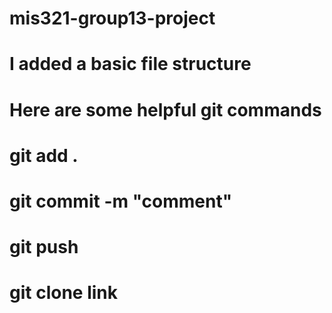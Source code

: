 # mis321-group13-project

# I added a basic file structure


# Here are some helpful git commands
# git add .
# git commit -m "comment"
# git push
# git clone link